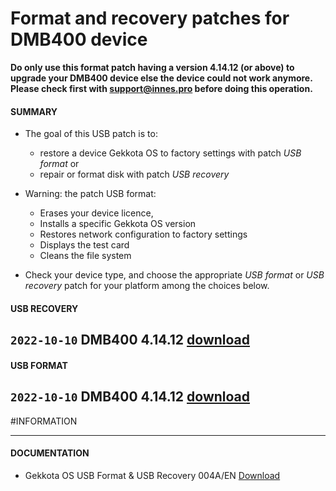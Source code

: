 # Format and recovery patches for DMB400 device

**Do only use this format patch having a version 4.14.12 (or above) to upgrade your DMB400 device else the device could not work anymore. Please check first with support@innes.pro before doing this operation.**

#### **SUMMARY**
- The goal of this USB patch is to:
	- restore a device Gekkota OS to factory settings with patch *USB format* or
	- repair or format disk with patch *USB recovery*
- Warning: the patch USB format:
	- Erases your device licence,
	- Installs a specific Gekkota OS version
	- Restores network configuration to factory settings
	- Displays the test card
	- Cleans the file system

- Check your device type, and choose the appropriate *USB format* or *USB recovery* patch for your platform among the choices below.

#### **USB RECOVERY**
## `2022-10-10` DMB400 4.14.12 [download](https://github.com/Qeedji/archives/blob/master/downloads/patch-format-and-recovery/usb-recovery-DMB400-V4.14.12.zip)

#### **USB FORMAT**
## `2022-10-10` DMB400 4.14.12 [download](https://github.com/Qeedji/archives/blob/master/downloads/patch-format-and-recovery/usb-format-DMB400-V4.14.12.zip)

#INFORMATION
***********************************************************************
#### **DOCUMENTATION**
- Gekkota OS USB Format & USB Recovery 004A/EN [Download](https://github.com/Qeedji/archives/blob/master/downloads/patch-format-and-recovery/Gekkota-usb-format-or-usb-recovery-004A_en.pdf)

